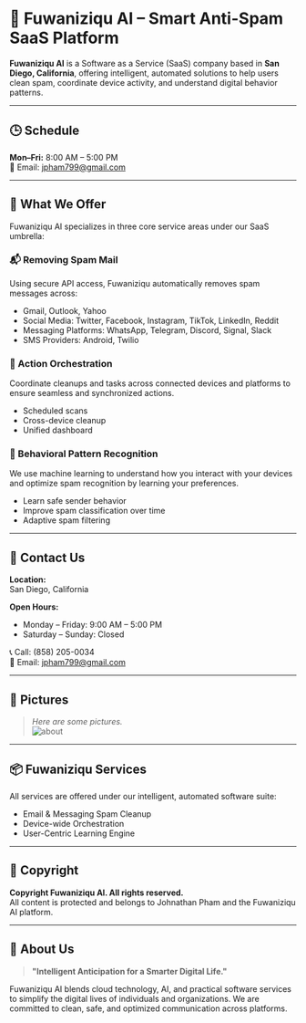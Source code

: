 # 🧠 Fuwaniziqu AI – Smart Anti-Spam SaaS Platform

**Fuwaniziqu AI** is a Software as a Service (SaaS) company based in **San Diego, California**, offering intelligent, automated solutions to help users clean spam, coordinate device activity, and understand digital behavior patterns.

---

## 🕒 Schedule

**Mon–Fri:** 8:00 AM – 5:00 PM  
📧 Email: jpham799@gmail.com  

---

## 🧩 What We Offer

Fuwaniziqu AI specializes in three core service areas under our SaaS umbrella:

### 📬 Removing Spam Mail
Using secure API access, Fuwaniziqu automatically removes spam messages across:

- Gmail, Outlook, Yahoo
- Social Media: Twitter, Facebook, Instagram, TikTok, LinkedIn, Reddit
- Messaging Platforms: WhatsApp, Telegram, Discord, Signal, Slack
- SMS Providers: Android, Twilio

### 🔄 Action Orchestration
Coordinate cleanups and tasks across connected devices and platforms to ensure seamless and synchronized actions.

- Scheduled scans
- Cross-device cleanup
- Unified dashboard

### 🧠 Behavioral Pattern Recognition
We use machine learning to understand how you interact with your devices and optimize spam recognition by learning your preferences.

- Learn safe sender behavior
- Improve spam classification over time
- Adaptive spam filtering

---

## 📍 Contact Us

**Location:**  
San Diego, California

**Open Hours:**  
- Monday – Friday: 9:00 AM – 5:00 PM  
- Saturday – Sunday: Closed  

📞 Call: (858) 205-0034  
📧 Email: jpham799@gmail.com  

---

## 📸 Pictures

> _Here are some pictures._  
![about](https://github.com/user-attachments/assets/faebacf9-96ce-46df-8205-4eede459d51e)

---

## 📦 Fuwaniziqu Services

All services are offered under our intelligent, automated software suite:

- Email & Messaging Spam Cleanup
- Device-wide Orchestration
- User-Centric Learning Engine

---

## 🔐 Copyright

**Copyright Fuwaniziqu AI. All rights reserved.**  
All content is protected and belongs to Johnathan Pham and the Fuwaniziqu AI platform.

---

## 💬 About Us

> **"Intelligent Anticipation for a Smarter Digital Life."**

Fuwaniziqu AI blends cloud technology, AI, and practical software services to simplify the digital lives of individuals and organizations. We are committed to clean, safe, and optimized communication across platforms.


